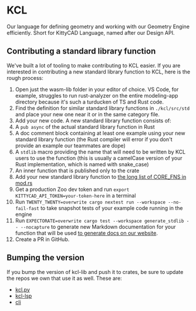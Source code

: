 # KCL

Our language for defining geometry and working with our Geometry Engine efficiently. Short for KittyCAD Language, named after our Design API.

## Contributing a standard library function

We've built a lot of tooling to make contributing to KCL easier. If you are interested in contributing a new standard library function to KCL, here is the rough process:

1. Open just the wasm-lib folder in your editor of choice. VS Code, for example, struggles to run rust-analyzer on the entire modeling-app directory because it's such a turducken of TS and Rust code.
2. Find the definition for similar standard library functions in `./kcl/src/std` and place your new one near it or in the same category file.
3. Add your new code. A new standard library function consists of:
4. A `pub async` of the actual standard library function in Rust
5. A doc comment block containing at least one example using your new standard library function (the Rust compiler will error if you don't provide an example our teammates are dope)
6. A `stdlib` macro providing the name that will need to be written by KCL users to use the function (this is usually a camelCase version of your Rust implementation, which is named with snake_case)
7. An inner function that is published only to the crate
8. Add your new standard library function to [the long list of CORE_FNS in mod.rs](https://github.com/KittyCAD/modeling-app/blob/main/src/wasm-lib/kcl/src/std/mod.rs#L42)
9. Get a production Zoo dev token and run `export KITTYCAD_API_TOKEN=your-token-here` in a terminal
10. Run `TWENTY_TWENTY=overwrite cargo nextest run --workspace --no-fail-fast` to take snapshot tests of your example code running in the engine
11. Run `EXPECTORATE=overwrite cargo test --workspace generate_stdlib -- --nocapture` to generate new Markdown documentation for your function that will be used [to generate docs on our website](https://zoo.dev/docs/kcl).
12. Create a PR in GitHub.

## Bumping the version

If you bump the version of kcl-lib and push it to crates, be sure to update the repos we own that use it as well. These are:

- [kcl.py](https://github.com/kittycad/kcl.py)
- [kcl-lsp](https://github.com/kittycad/kcl-lsp)
- [cli](https://github.com/kittycad/cli)
